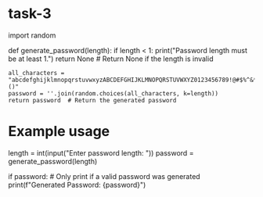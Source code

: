 # task-3
import random

def generate_password(length):
    if length < 1:
        print("Password length must be at least 1.")
        return None  # Return None if the length is invalid

    all_characters = "abcdefghijklmnopqrstuvwxyzABCDEFGHIJKLMNOPQRSTUVWXYZ0123456789!@#$%^&*()"
    password = ''.join(random.choices(all_characters, k=length))
    return password  # Return the generated password

# Example usage
length = int(input("Enter password length: "))
password = generate_password(length)

if password:  # Only print if a valid password was generated
    print(f"Generated Password: {password}")

